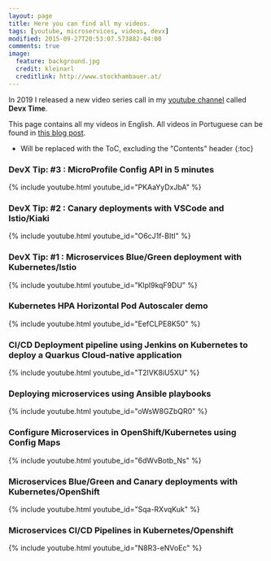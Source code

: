 ```yaml
---
layout: page
title: Here you can find all my videos.
tags: [youtube, microservices, videos, devx]
modified: 2015-09-27T20:53:07.573882-04:00
comments: true
image:
  feature: background.jpg
  credit: kleinarl
  creditlink: http://www.stockhambauer.at/
---
```


In 2019 I released a new video series call in my [youtube channel](https://youtube.com/rafabene) called **Devx Time**. 

This page contains all my videos in English.
All videos in Portuguese can be found in [this blog post](/2020/01/09/10-videos-cloud-native/).


* Will be replaced with the ToC, excluding the "Contents" header
{:toc}

### DevX Tip: #3 : MicroProfile Config API in 5 minutes
{% include youtube.html youtube_id="PKAaYyDxJbA" %}


### DevX Tip: #2 : Canary deployments with VSCode and Istio/Kiaki
{% include youtube.html youtube_id="O6cJ1f-BItI" %}

### DevX Tip: #1 : Microservices Blue/Green deployment with Kubernetes/Istio
{% include youtube.html youtube_id="Klpl9kqF9DU" %}

### Kubernetes HPA Horizontal Pod Autoscaler demo
{% include youtube.html youtube_id="EefCLPE8K50" %}

### CI/CD Deployment pipeline using Jenkins on Kubernetes to deploy a Quarkus Cloud-native application
{% include youtube.html youtube_id="T2lVK8iU5XU" %}

### Deploying microservices using Ansible playbooks
{% include youtube.html youtube_id="oWsW8GZbQR0" %}

### Configure Microservices in OpenShift/Kubernetes using Config Maps
{% include youtube.html youtube_id="6dWvBotb_Ns" %}

### Microservices Blue/Green and Canary deployments with Kubernetes/OpenShift
{% include youtube.html youtube_id="Sqa-RXvqKuk" %}

### Microservices CI/CD Pipelines in Kubernetes/Openshift
{% include youtube.html youtube_id="N8R3-eNVoEc" %}

